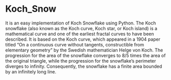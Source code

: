 # Koch_Snow
It is an easy implementation of Koch Snowflake using Python. The Koch snowflake (also known as the Koch curve, Koch star, or Koch island) is a mathematical curve and one of the earliest fractal curves to have been described. It is based on the Koch curve, which appeared in a 1904 paper titled “On a continuous curve without tangents, constructible from elementary geometry” by the Swedish mathematician Helge von Koch.  The progression for the area of the snowflake converges to 8/5 times the area of the original triangle, while the progression for the snowflake’s perimeter diverges to infinity. Consequently, the snowflake has a finite area bounded by an infinitely long line.

